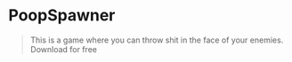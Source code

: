 # PoopSpawner
>This is a game where you can throw shit in the face of your enemies.
Download for free
